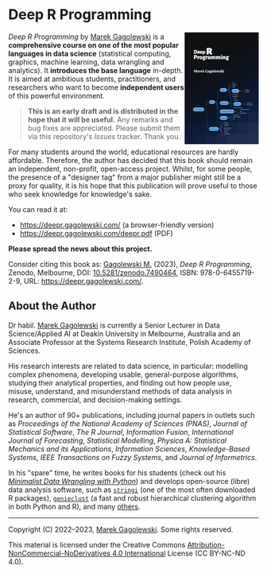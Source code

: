 # Deep R Programming

<img src="docs/_static/img/cover.png" align="right" height="225" />

*Deep R Programming* by [Marek Gagolewski][1]
is a **comprehensive course on one of the most popular
languages in data science** (statistical computing, graphics, machine learning,
data wrangling and analytics). It **introduces the base language**
in-depth. It is aimed at ambitious students, practitioners, and researchers
who want to become **independent users** of this powerful environment.

> **This is an early draft and is distributed in the hope that it will be useful.**
> Any remarks and bug fixes are appreciated. Please submit them via
> this repository's *Issues* tracker. Thank you.


For many students around the world, educational resources are hardly
affordable. Therefore, the author has decided that this book should remain
an independent, non-profit, open-access project.
Whilst, for some people, the presence of a "designer tag" from a
major publisher might still be a proxy for quality, it is his hope
that this publication will prove useful to those who seek knowledge for
knowledge's sake.

You can read it at:

* <https://deepr.gagolewski.com/> (a browser-friendly version)
* <https://deepr.gagolewski.com/deepr.pdf> (PDF)

<!-- TODO: printed version -->


**Please spread the news about this project.**

Consider citing this book as:
[Gagolewski M.][1] (2023), *Deep R Programming*,
Zenodo, Melbourne,
DOI: [10.5281/zenodo.7490464](https://dx.doi.org/10.5281/zenodo.7490464),
ISBN: 978-0-6455719-2-9,
URL: <https://deepr.gagolewski.com/>.


## About the Author

Dr habil. [Marek Gagolewski][1]
is currently a Senior Lecturer in Data Science/Applied AI
at Deakin University in Melbourne, Australia
and an Associate Professor at the Systems
Research Institute, Polish Academy of Sciences.

His research interests are related to data science, in particular: modelling
complex phenomena, developing usable, general-purpose algorithms, studying
their analytical properties, and finding out how people use, misuse,
understand, and misunderstand methods of data analysis in research, commercial,
and decision-making settings.

He's an author of 90+ publications, including journal papers
in outlets such as *Proceedings of the National Academy of Sciences (PNAS)*,
*Journal of Statistical Software*, *The R Journal*, *Information Fusion*,
*International Journal of Forecasting*, *Statistical Modelling*,
*Physica A: Statistical Mechanics and its Applications*,
*Information Sciences*, *Knowledge-Based Systems*,
*IEEE Transactions on Fuzzy Systems*, and *Journal of Informetrics*.

In his "spare" time, he writes books for his students
(check out his [*Minimalist Data Wrangling with Python*](https://datawranglingpy.gagolewski.com/))
and develops open-source (libre) data analysis software, such as
[`stringi`](https://stringi.gagolewski.com) (one of the most often downloaded
R packages),
[`genieclust`](https://genieclust.gagolewski.com) (a fast and robust
hierarchical clustering algorithm in both Python and R),
and many [others](https://github.com/gagolews).


--------------------------------------------------------------------------------

Copyright (C) 2022–2023, [Marek Gagolewski][1]. Some rights reserved.

This material is licensed under the Creative Commons
[Attribution-NonCommercial-NoDerivatives 4.0 International][2] License
(CC BY-NC-ND 4.0).

[1]: https://www.gagolewski.com
[2]: https://creativecommons.org/licenses/by-nc-nd/4.0/
